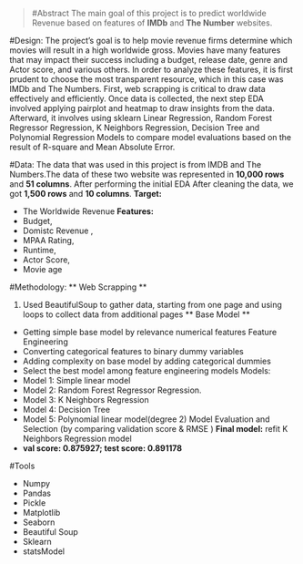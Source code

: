>#Abstract
The main goal of this project is to predict worldwide Revenue based on features of **IMDb** and **The Number** websites.

#Design:
The project’s goal is to help movie revenue firms determine which movies will result in a high worldwide gross. Movies have many features that may impact their success including a budget, release date, genre and Actor score, and various others. In order to analyze these features, it is first prudent to choose the most transparent resource, which in this case was IMDb and The  Numbers. First, web scrapping is critical to draw data effectively and efficiently. Once data is collected, the next step EDA involved applying pairplot and heatmap to draw insights from the data. Afterward, it involves using sklearn Linear Regression, Random Forest Regressor Regression, K Neighbors Regression, Decision Tree and Polynomial Regression Models to compare model evaluations based on the result of R-square and Mean Absolute Error.

#Data:
The data that was used in this project is from IMDB and The Numbers.The data of these two website was represented in **10,000 rows** and **51 columns**.
After performing the initial EDA After cleaning the data, we got **1,500 rows** and **10 columns**.
**Target:**
* The Worldwide Revenue
**Features:**
* Budget,
* Domistc Revenue ,
* MPAA Rating,
* Runtime,
* Actor Score,
* Movie age

#Methodology:
** Web Scrapping **
1. Used BeautifulSoup to gather data, starting from one page and using loops to collect data from additional pages
** Base Model **
* Getting simple base model by relevance numerical features Feature Engineering
* Converting categorical features to binary dummy variables
* Adding complexity on base model by adding categorical dummies
* Select the best model among feature engineering models Models: 
* Model 1: Simple linear model
* Model 2: Random Forest Regressor Regression.
* Model 3: K Neighbors Regression
* Model 4: Decision Tree
* Model 5: Polynomial linear model(degree 2) 
Model Evaluation and Selection (by comparing validation score & RMSE )
**Final model:** refit K Neighbors Regression model 
* **val score: 0.875927; test score: 0.891178**

#Tools
* Numpy
* Pandas
* Pickle
* Matplotlib
* Seaborn
* Beautiful Soup
* Sklearn
* statsModel
